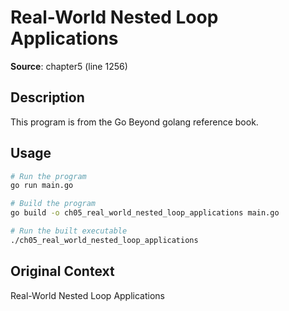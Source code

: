 # Real-World Nested Loop Applications

**Source**: chapter5 (line 1256)

## Description

This program is from the Go Beyond golang reference book.

## Usage

```bash
# Run the program
go run main.go

# Build the program
go build -o ch05_real_world_nested_loop_applications main.go

# Run the built executable
./ch05_real_world_nested_loop_applications
```

## Original Context

Real-World Nested Loop Applications
